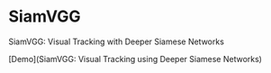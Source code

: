 # SiamVGG
SiamVGG: Visual Tracking with Deeper Siamese Networks

[Demo](SiamVGG: Visual Tracking using Deeper Siamese Networks)
